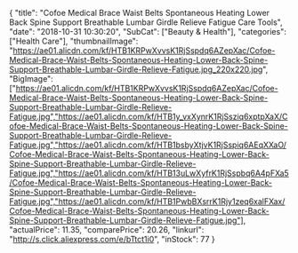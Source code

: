 {
	"title": "Cofoe Medical Brace Waist Belts Spontaneous Heating Lower Back Spine Support Breathable Lumbar Girdle Relieve Fatigue Care Tools",
	"date": "2018-10-31 10:30:20",
	"SubCat": ["Beauty & Health"],
	"categories": ["Health Care"],
	"thumbnailImage": "https://ae01.alicdn.com/kf/HTB1KRPwXvvsK1RjSspdq6AZepXac/Cofoe-Medical-Brace-Waist-Belts-Spontaneous-Heating-Lower-Back-Spine-Support-Breathable-Lumbar-Girdle-Relieve-Fatigue.jpg_220x220.jpg",
	"BigImage": ["https://ae01.alicdn.com/kf/HTB1KRPwXvvsK1RjSspdq6AZepXac/Cofoe-Medical-Brace-Waist-Belts-Spontaneous-Heating-Lower-Back-Spine-Support-Breathable-Lumbar-Girdle-Relieve-Fatigue.jpg","https://ae01.alicdn.com/kf/HTB1y_vxXynrK1RjSsziq6xptpXaX/Cofoe-Medical-Brace-Waist-Belts-Spontaneous-Heating-Lower-Back-Spine-Support-Breathable-Lumbar-Girdle-Relieve-Fatigue.jpg","https://ae01.alicdn.com/kf/HTB1bsbyXtjvK1RjSspiq6AEqXXaO/Cofoe-Medical-Brace-Waist-Belts-Spontaneous-Heating-Lower-Back-Spine-Support-Breathable-Lumbar-Girdle-Relieve-Fatigue.jpg","https://ae01.alicdn.com/kf/HTB13uLwXyfrK1RjSspbq6A4pFXa5/Cofoe-Medical-Brace-Waist-Belts-Spontaneous-Heating-Lower-Back-Spine-Support-Breathable-Lumbar-Girdle-Relieve-Fatigue.jpg","https://ae01.alicdn.com/kf/HTB1PwbBXsrrK1Rjy1zeq6xalFXax/Cofoe-Medical-Brace-Waist-Belts-Spontaneous-Heating-Lower-Back-Spine-Support-Breathable-Lumbar-Girdle-Relieve-Fatigue.jpg"],
	"actualPrice": 11.35,
	"comparePrice": 20.26,
	"linkurl": "http://s.click.aliexpress.com/e/bTtct1i0",
	"inStock": 77
}
